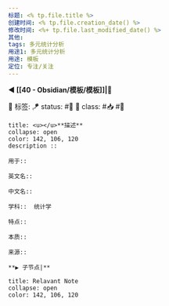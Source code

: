 ```yaml
---
标题: <% tp.file.title %>
创建时间: <% tp.file.creation_date() %>
修改时间: <%+ tp.file.last_modified_date() %>
其他:
tags: 多元统计分析
用途1: 多元统计分析
用途: 模板
定位: 专注/关注
---
```


**◀️ [[40 - Obsidian/模板/模板]]|📎** 

🧩 标签: 
🪁 status: #🌸   🎏 class: #📥 #📇  



```ad-info
title: <u></u>**描述**
collapse: open
color: 142, 106, 120
description :: 

用于:: 

英文名:: 

中文名:: 

学科::  统计学

特点:: 

本质:: 

来源::

**▶️ 子节点|**
```


```ad-note
title: Relavant Note
collapse: open
color: 142, 106, 120

```